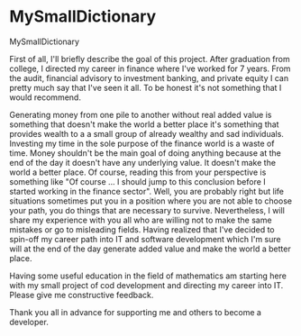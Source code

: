 # MySmallDictionary
MySmallDictionary

First of all, I'll briefly describe the goal of this project. After graduation from college, I directed my career in finance where I've worked for 7 years.
From the audit, financial advisory to investment banking, and private equity I can pretty much say that I've seen it all. To be honest it's not something that I would recommend. 

Generating money from one pile to another without real added value is something that doesn't make the world a better place it's something that provides wealth to a
a small group of already wealthy and sad individuals. Investing my time in the sole purpose of the finance world is a waste of time. Money shouldn't be the main goal of doing anything because at the end of the day it doesn't have any underlying value. It doesn't make the world a better place. Of course, reading this from your perspective is something like "Of course ... I should jump to this conclusion before I started working in the finance sector". Well, you are probably right but life situations sometimes put you in a position where you are not able to choose your path, you do things that are necessary to survive. Nevertheless, I will share my experience with you all who are willing not to make the same mistakes or go to misleading fields. Having realized that I've decided to spin-off my career path into IT and software development which I'm sure will at the end of the day generate added value and make the world a better place.

Having some useful education in the field of mathematics am starting here with my small project of cod development and directing my career into IT. Please give me constructive 
feedback.

Thank you all in advance for supporting me and others to become a developer.



